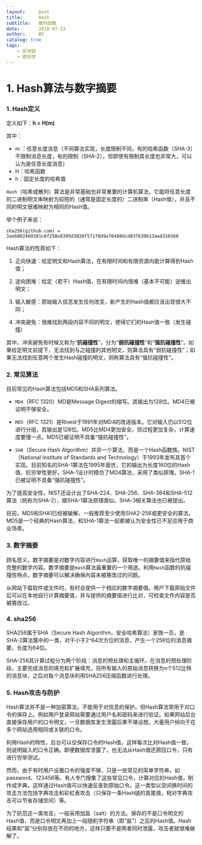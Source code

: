 ```yaml
---
layout:     post
title:      Hash
subtitle:   散列函数
date:       2018-07-23
author:     BY
catalog: true
tags:
    - 区块链
    - 密码学
---
```


# 1. Hash算法与数字摘要

### 1. Hash定义 

定义如下：**h = H(m)**

其中：
- m ：任意长度消息（不同算法实现，长度限制不同，有的哈希函数（SHA-3）不限制消息长度，有的限制（SHA-2），但即使有限制其长度也非常大，可以认为是任意长度消息） 
- H：哈希函数 
- h：固定长度的哈希值
 
`Hash`（哈希或散列）算法是非常基础也非常重要的计算机算法，它能将任意长度的二进制明文串映射为较短的（通常是固定长度的）二进制串（Hash值），并且不同的明文很难映射为相同的Hash值。

举个例子来说：
```
sha256(github.com) = 3aeb002460381c6f258e8395d3026f571f0d9a76488dcd837639b13aed316560
```
Hash算法的性质如下：

1. 正向快速：给定明文和Hash算法，在有限时间和有限资源内能计算得到Hash值；

2. 逆向困难：给定（若干）Hash值，在有限时间内很难（基本不可能）逆推出明文；

3. 输入敏感：原始输入信息发生任何改变，新产生的Hash值都应该出现很大不同；

4. 冲突避免：很难找到两段内容不同的明文，使得它们的Hash值一致（发生碰撞）

其中，冲突避免有时候又称为“**抗碰撞性**”，分为“**弱抗碰撞性**”和“**强抗碰撞性**”。如果给定明文前提下，无法找到与之碰撞的其他明文，则算法具有“弱抗碰撞性”；如果无法找到任意两个发生Hash碰撞的明文，则称算法具有“强抗碰撞性”。

### 2. 常见算法

目前常见的Hash算法包括MD5和SHA系列算法。

- `MD4`（RFC 1320）MD是Message Digest的缩写。其输出为128位。MD4已被证明不够安全。

- `MD5`（RFC 1321）是Rivest于1991年对MD4的改进版本。它对输入仍以512位进行分组，其输出是128位。MD5比MD4更加安全，但过程更加复杂，计算速度要慢一点。MD5已被证明不具备“强抗碰撞性”。

- `SHA`（Secure Hash Algorithm）并非一个算法，而是一个Hash函数族。NIST（National Institute of Standards and Technology）于1993年发布其首个实现。目前知名的SHA-1算法在1995年面世，它的输出为长度160位的Hash值，抗穷举性更好。SHA-1设计时模仿了MD4算法，采用了类似原理。SHA-1已被证明不具备“强抗碰撞性”。

为了提高安全性，NIST还设计出了SHA-224、SHA-256、SHA-384和SHA-512算法（统称为SHA-2），跟SHA-1算法原理类似。SHA-3相关算法也已被提出。

目前，MD5和SHA1已经被破解，一般推荐至少使用SHA2-256或更安全的算法。MD5是一个经典的Hash算法，和SHA-1算法一起都被认为安全性已不足应用于商业场景。

### 3. 数字摘要

顾名思义，数字摘要是对数字内容进行`Hash`运算，获取唯一的摘要值来指代原始完整的数字内容。数字摘要是`Hash`算法最重要的一个用途。利用`Hash`函数的抗碰撞性特点，数字摘要可以解决确保内容未被篡改过的问题。

从网站下载软件或文件时，有时会提供一个相应的数字摘要值。用户下载原始文件后可以在本地自行计算摘要值，并与提供的摘要值进行比对，可检查文件内容是否被篡改过。

### 4. sha256

SHA256属于SHA（Secure Hash Algorithm，安全哈希算法）家族一员，是SHA-2算法簇中的一类，对于小于2^64次方位的消息，产生一个256位的消息摘要，长度为64位。

SHA-256其计算过程分为两个阶段：消息的预处理和主循环。在消息的预处理阶段，主要完成消息的填充和扩展填充，将所有输入的原始消息转换为n个512比特的消息块，之后对每个消息块利用SHA256压缩函数进行处理。

### 5. Hash攻击与防护

Hash算法并不是一种加密算法，不能用于对信息的保护。但Hash算法常用于对口令的保存上。例如用户登录网站需要通过用户名和密码来进行验证。如果网站后台直接保存用户的口令明文，一旦数据库发生泄露后果不堪设想。大量用户倾向于在多个网站选用相同或关联的口令。

利用Hash的特性，后台可以仅保存口令的Hash值，这样每次比对Hash值一致，则说明输入的口令正确。即便数据库泄露了，也无法从Hash值还原回口令，只有进行穷举测试。

然而，由于有时用户设置口令的强度不够，只是一些常见的简单字符串，如password、123456等。有人专门搜集了这些常见口令，计算对应的Hash值，制作成字典。这样通过Hash值可以快速反查到原始口令。这一类型以空间换时间的攻击方法包括字典攻击和彩虹表攻击（只保存一条Hash链的首尾值，相对字典攻击可以节省存储空间）等。

为了防范这一类攻击，一般采用加盐（salt）的方法。保存的不是口令明文的Hash值，而是口令明文再加上一段随机字符串（即“盐”）之后的Hash值。Hash结果和“盐”分别存放在不同的地方，这样只要不是两者同时泄露，攻击者就很难破解了。








